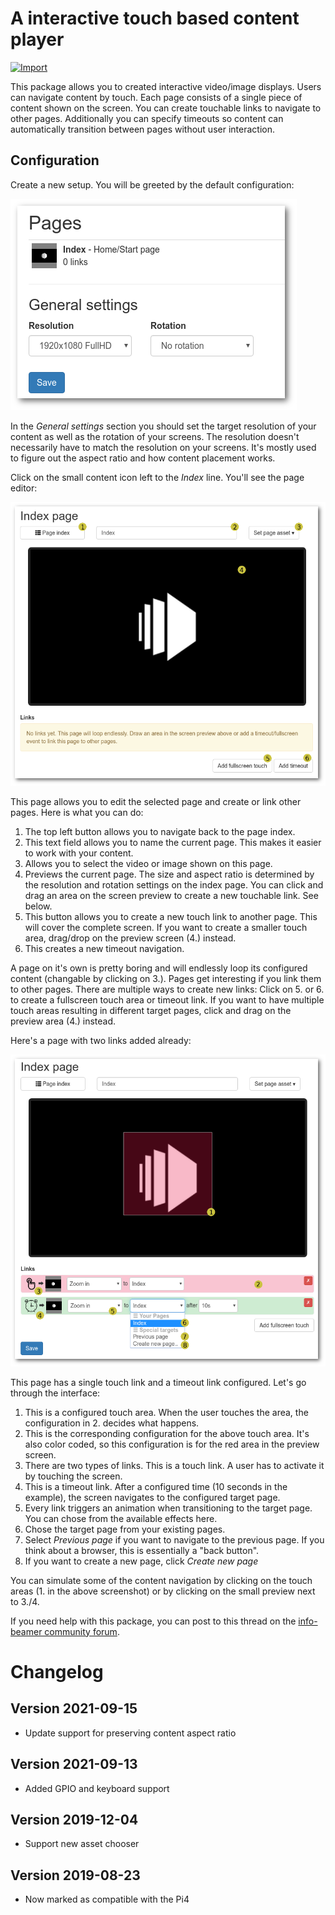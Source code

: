 # A interactive touch based content player

[![Import](https://cdn.infobeamer.com/s/img/import.png)](https://info-beamer.com/use?url=https://github.com/info-beamer/package-touch-player)

This package allows you to created interactive video/image displays. Users can navigate content by touch. Each page consists
of a single piece of content shown on the screen. You can create touchable links to navigate to other pages.
Additionally you can specify timeouts so content can automatically transition between pages without user interaction.

## Configuration

Create a new setup. You will be greeted by the default configuration:

![Index page](doc-index.png)

In the _General settings_ section you should set the target resolution of your content as well as the rotation of your
screens. The resolution doesn't necessarily have to match the resolution on your screens. It's mostly used to figure
out the aspect ratio and how content placement works.

Click on the small content icon left to the _Index_ line. You'll see the page editor:

![Page editor 1](doc-page1.png)

This page allows you to edit the selected page and create or link other pages. Here is what you can do:

1. The top left button allows you to navigate back to the page index.
1. This text field allows you to name the current page. This makes it easier to work with your content.
1. Allows you to select the video or image shown on this page.
1. Previews the current page. The size and aspect ratio is determined by the resolution and rotation settings on the index
   page. You can click and drag an area on the screen preview to create a new touchable link. See below.
1. This button allows you to create a new touch link to another page. This will cover the complete screen. If you want to
   create a smaller touch area, drag/drop on the preview screen (4.) instead.
1. This creates a new timeout navigation.

A page on it's own is pretty boring and will endlessly loop its configured content (changable by clicking on 3.). Pages
get interesting if you link them to other pages. There are multiple ways to create new links: Click on 5. or 6. to create
a fullscreen touch area or timeout link. If you want to have multiple touch areas resulting in different target pages,
click and drag on the preview area (4.) instead.

Here's a page with two links added already:

![Page editor 2](doc-page2.png)

This page has a single touch link and a timeout link configured. Let's go through the interface:

1. This is a configured touch area. When the user touches the area, the configuration in 2. decides what happens.
1. This is the corresponding configuration for the above touch area. It's also color coded, so this configuration
   is for the red area in the preview screen. 
1. There are two types of links. This is a touch link. A user has to activate it by touching the screen.
1. This is a timeout link. After a configured time (10 seconds in the example), the screen navigates to the
   configured target page.
1. Every link triggers an animation when transitioning to the target page. You can chose from the available
   effects here.
1. Chose the target page from your existing pages.
1. Select _Previous page_ if you want to navigate to the previous page. If you think about a browser, this
   is essentially a "back button".
1. If you want to create a new page, click _Create new page_

You can simulate some of the content navigation by clicking on the touch areas (1. in the above screenshot)
or by clicking on the small preview next to 3./4.

If you need help with this package, you can post to this thread on the
[info-beamer community forum](https://community.infobeamer.com/t/404).

# Changelog

## Version 2021-09-15

* Update support for preserving content aspect ratio

## Version 2021-09-13

* Added GPIO and keyboard support

## Version 2019-12-04

* Support new asset chooser

## Version 2019-08-23

* Now marked as compatible with the Pi4

